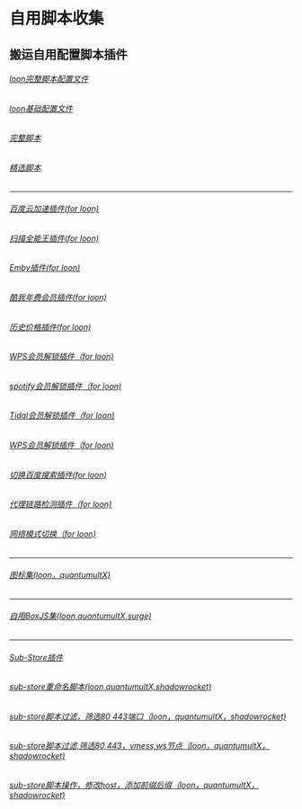 # 自用脚本收集  
## 搬运自用配置脚本插件
###### [loon完整脚本配置文件](https://raw.githubusercontent.com/deezertidal/private/main/Loon_Full.conf)
###### [loon基础配置文件](https://raw.githubusercontent.com/deezertidal/private/main/Loon_Basic.conf)
###### [完整脚本](https://raw.githubusercontent.com/deezertidal/private/main/Script_Ultra.js)
###### [精选脚本](https://raw.githubusercontent.com/deezertidal/private/main/scripts_collection.js)
****
###### [百度云加速插件(for loon)](https://raw.githubusercontent.com/deezertidal/private/main/BaiduCloud.plugin)
###### [扫描全能王插件(for loon)](https://raw.githubusercontent.com/deezertidal/private/main/CamScanner.plugin)
###### [Emby插件(for loon)](https://raw.githubusercontent.com/deezertidal/private/main/Emby.plugin)
###### [酷我年费会员插件(for loon)](https://raw.githubusercontent.com/deezertidal/private/main/KuwoVip.plugin)
###### [历史价格插件(for loon)](https://raw.githubusercontent.com/deezertidal/private/main/Price.plugin)
###### [WPS会员解锁插件（for loon)](https://raw.githubusercontent.com/deezertidal/private/main/WPS.plugin)
###### [spotify会员解锁插件（for loon)](https://raw.githubusercontent.com/deezertidal/private/main/SpotifyPremium.plugin)
###### [Tidal会员解锁插件（for loon)](https://raw.githubusercontent.com/deezertidal/private/main/Tidal-HiFi.plugin)
###### [WPS会员解锁插件（for loon)](https://raw.githubusercontent.com/deezertidal/private/main/WPS.plugin)
###### [切换百度搜索插件(for loon)](https://raw.githubusercontent.com/deezertidal/private/main/B-Search.plugin)
###### [代理链路检测插件（for loon)](https://raw.githubusercontent.com/deezertidal/private/main/NodeLinkCheck.plugin) 
###### [网络模式切换（for loon)](https://raw.githubusercontent.com/deezertidal/private/main/Running-Mode.plugin)
****
###### [图标集(loon，quantumultX)](https://raw.githubusercontent.com/deezertidal/private/main/icons.json)
****
###### [自用BoxJS集(loon,quantumultX,surge)](https://raw.githubusercontent.com/deezertidal/private/main/Boxjs.json)
****
###### [Sub-Store插件](https://raw.githubusercontent.com/Peng-YM/Sub-Store/master/config/Loon.plugin)
###### [sub-store重命名脚本(loon,quantumultX,shadowrocket)](https://raw.githubusercontent.com/futurkk/Potato/main/Rename/rename.js#input=zh&output=zh&airport=你需要的机场名)
###### [sub-store脚本过滤，筛选80 443端口（loon，quantumultX，shadowrocket)](https://raw.githubusercontent.com/deezertidal/private/main/port-filter.js)
###### [sub-store脚本过滤,筛选80,443，vmess,ws节点（loon，quantumultX，shadowrocket)](https://raw.githubusercontent.com/deezertidal/private/main/nodes-filter.js) 
###### [sub-store脚本操作，修改host，添加前缀后缀（loon，quantumultX，shadowrocket)](https://raw.githubusercontent.com/deezertidal/private/main/vmess-host.js)
